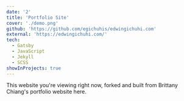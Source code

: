 ```yaml
---
date: '2'
title: 'Portfolio Site'
cover: './demo.png'
github: 'https://github.com/egichuhis/edwingichuhi.com'
external: 'https://edwingichuhi.com/'
tech:
  - Gatsby
  - JavaScript
  - Jekyll
  - SCSS
showInProjects: true
---
```


This website you're viewing right now, forked and built from Brittany Chiang's portfolio website here.
